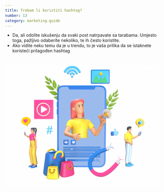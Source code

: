 ```yaml
---
title: Trebam li koristiti hashtag?
number: 13
category: marketing-guide
---
```


<ul>
<li> 
Da, ali odolite iskušenju da svaki post natrpavate sa
tarabama. Umjesto toga, pažljivo odaberite nekoliko, te ih
često koristite.
</li>
<li> 
Ako vidite neku temu da je u trendu, to je vaša prilika da
se istaknete koristeći prilagođen hashtag
</li>
</ul>

![KOristenje hashtag-a na drustvenim mrezama](./images/content_creator.png)